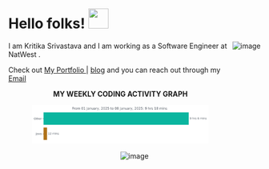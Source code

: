 # Hello folks! <img src="https://raw.githubusercontent.com/MartinHeinz/MartinHeinz/master/wave.gif" width="40" height="40"/>
<img align="right" height="180px" src="https://gifdb.com/images/high/working-from-home-wfh-typing-chill-cute-girl-msxwscza2x9utvaa.gif" alt="image" />
<p align="left">
 
I am Kritika Srivastava and I am working as a Software Engineer at NatWest . 

Check out [My Portfolio ](https://kritika-srivastava.github.io/) | [blog](https://kritika-srivastava.github.io/Personal-Blog/) and you can reach out through my [Email](kritika.s1408@gmail.com)
&nbsp;

 <p align="center">
 <b>
  MY WEEKLY CODING ACTIVITY GRAPH
  </b>
</p>


 <div align="center" >
<img src=https://github.com/kritika-srivastava/kritika-srivastava/blob/master/images/stat.svg alt="image" width="70%"/>



<p align="center">
<img src="https://komarev.com/ghpvc/?username=kritika-srivastava&color=green" alt="image" />
 </p>

</div>
